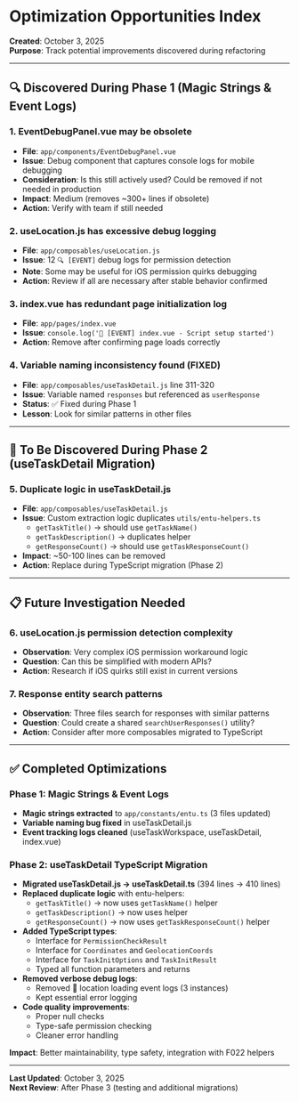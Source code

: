 # Optimization Opportunities Index

**Created**: October 3, 2025  
**Purpose**: Track potential improvements discovered during refactoring

---

## 🔍 Discovered During Phase 1 (Magic Strings & Event Logs)

### 1. **EventDebugPanel.vue may be obsolete**

- **File**: `app/components/EventDebugPanel.vue`
- **Issue**: Debug component that captures console logs for mobile debugging
- **Consideration**: Is this still actively used? Could be removed if not needed in production
- **Impact**: Medium (removes ~300+ lines if obsolete)
- **Action**: Verify with team if still needed

### 2. **useLocation.js has excessive debug logging**

- **File**: `app/composables/useLocation.js`
- **Issue**: 12 `🔍 [EVENT]` debug logs for permission detection
- **Note**: Some may be useful for iOS permission quirks debugging
- **Action**: Review if all are necessary after stable behavior confirmed

### 3. **index.vue has redundant page initialization log**

- **File**: `app/pages/index.vue`
- **Issue**: `console.log('🚀 [EVENT] index.vue - Script setup started')`
- **Action**: Remove after confirming page loads correctly

### 4. **Variable naming inconsistency found (FIXED)**

- **File**: `app/composables/useTaskDetail.js` line 311-320
- **Issue**: Variable named `responses` but referenced as `userResponse`
- **Status**: ✅ Fixed during Phase 1
- **Lesson**: Look for similar patterns in other files

---

## 🎯 To Be Discovered During Phase 2 (useTaskDetail Migration)

### 5. **Duplicate logic in useTaskDetail.js**

- **File**: `app/composables/useTaskDetail.js`
- **Issue**: Custom extraction logic duplicates `utils/entu-helpers.ts`
  - `getTaskTitle()` → should use `getTaskName()`
  - `getTaskDescription()` → duplicates helper
  - `getResponseCount()` → should use `getTaskResponseCount()`
- **Impact**: ~50-100 lines can be removed
- **Action**: Replace during TypeScript migration (Phase 2)

---

## 📋 Future Investigation Needed

### 6. **useLocation.js permission detection complexity**

- **Observation**: Very complex iOS permission workaround logic
- **Question**: Can this be simplified with modern APIs?
- **Action**: Research if iOS quirks still exist in current versions

### 7. **Response entity search patterns**

- **Observation**: Three files search for responses with similar patterns
- **Question**: Could create a shared `searchUserResponses()` utility?
- **Action**: Consider after more composables migrated to TypeScript

---

## ✅ Completed Optimizations

### Phase 1: Magic Strings & Event Logs
- **Magic strings extracted** to `app/constants/entu.ts` (3 files updated)
- **Variable naming bug fixed** in useTaskDetail.js
- **Event tracking logs cleaned** (useTaskWorkspace, useTaskDetail, index.vue)

### Phase 2: useTaskDetail TypeScript Migration
- **Migrated useTaskDetail.js → useTaskDetail.ts** (394 lines → 410 lines)
- **Replaced duplicate logic** with entu-helpers:
  - `getTaskTitle()` → now uses `getTaskName()` helper
  - `getTaskDescription()` → now uses helper
  - `getResponseCount()` → now uses `getTaskResponseCount()` helper
- **Added TypeScript types**:
  - Interface for `PermissionCheckResult`
  - Interface for `Coordinates` and `GeolocationCoords`
  - Interface for `TaskInitOptions` and `TaskInitResult`
  - Typed all function parameters and returns
- **Removed verbose debug logs**:
  - Removed 📍 location loading event logs (3 instances)
  - Kept essential error logging
- **Code quality improvements**:
  - Proper null checks
  - Type-safe permission checking
  - Cleaner error handling

**Impact**: Better maintainability, type safety, integration with F022 helpers

---

**Last Updated**: October 3, 2025  
**Next Review**: After Phase 3 (testing and additional migrations)
